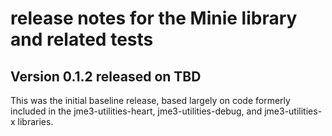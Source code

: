 # release notes for the Minie library and related tests

## Version 0.1.2 released on TBD

This was the initial baseline release, based largely on code formerly
included in the jme3-utilities-heart, jme3-utilities-debug, and
jme3-utilities-x libraries.